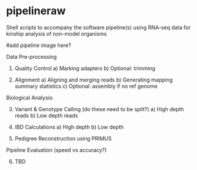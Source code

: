 # pipelineraw

Shell scripts to accompany the software pipeline(s) using RNA-seq data for kinship analysis of non-model organisms

#add pipeline image here?

Data Pre-processing

1) Quality Control
          a) Marking adapters
          b) Optional: trimming

2) Alignment
          a) Aligning and merging reads
          b) Generating mapping summary statistics
          c) Optional: assembly if no ref genome

Biological Analysis:

3) Variant & Genotype Calling (do these need to be split?)
          a) High depth reads
          b) Low depth reads

4) IBD Calculations
          a) High depth
          b) Low depth

5) Pedigree Reconstruction using PRIMUS

Pipeline Evaluation (speed vs accuracy?)

6) TBD
